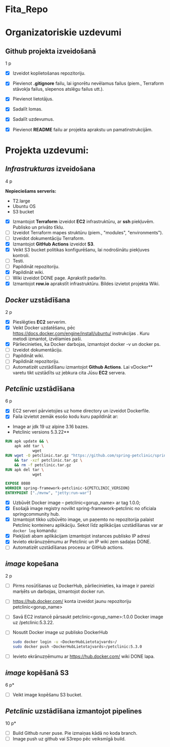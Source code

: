 # Fita_Repo
# Organizatoriskie uzdevumi
## Github projekta izveidošanā
1 p 

- [x] Izveidot koplietošanas repozitoriju. 
- [x] Pievienot **.gitignore** failu, lai ignorētu nevēlamus failus (piem., Terraform stāvokļa failus, slepenos atslēgu failus utt.).
- [x] Pievienot lietotājus. 
- [x] Sadalīt lomas.
- [x] Sadalīt uzdevumus.
- [x] Pievienot **README** failu ar projekta aprakstu un pamatinstrukcijām.


# Projekta uzdevumi:
## _Infrastrukturas_ izveidošana
4 p 

**Nepieciešams serveris:**
- T2.large
- Ubuntu OS
- S3 bucket

- [x] Izmantojot **Terraform** izveidot **EC2** infrastruktūru, ar **ssh** piekļuvēm. Publisko un privāto tīklu.
- [ ] Izveidot Terraform mapes struktūru (piem., "modules", "environments").
- [ ] Izveidot dokumentāciju Terraform.
- [x] Izmantojot **GitHub Actions**  izveidot **S3**. 
- [x] Veikt S3 bucket politikas konfigurēšanu, lai nodrošinātu piekļuves kontroli.
- [ ] Testi.
- [ ] Papildināt repozitoriju.
- [x] Papildināt wiki. 
- [ ] Wiki izveidot DONE page. Aprakstīt padarīto.
- [x] Izmantojot **row.io** aprakstīt infrastruktūru. Bildes izvietot projekta Wiki. 

## _Docker_ uzstādīšana
2 p

- [x] Pieslēgties **EC2** serverim.
- [x] Veikt  Docker uzdatēšanu, pēc  https://docs.docker.com/engine/install/ubuntu/ instrukcijas . Kuru metodi izmantot, izvēlamies paši. 
- [x] Pārliecinieties, ka Docker darbojas, izmantojot docker -v un docker ps.
- [ ] Izveidot dokumentāciju.
- [ ] Papildināt wiki.
- [ ] Papildināt repozitoriju.
- [ ] Automatizēt uzstādīšanu izmantojot **Github Actions**. Lai vDocker** varetu tikt uzstādīts uz jebkura cita Jūsu **EC2** servera. 

## _Petclinic_ uzstādīšana
6 p 

- [x] EC2 serveri pārvietojies uz home directory un izveidot Dockerfile.
- [x] Faila izvietot zemāk esošo kodu kuru papildināt ar:
- Image ar jdk 19 uz alpine 3.16 bazes.
-  Petclinic versions 5.3.22**


  ```Dockerfile
  RUN apk update && \
      apk add tar \
              wget
  RUN wget -O petclinic.tar.gz "https://github.com/spring-petclinic/spring-framework-petclinic/archive/refs/tags/v${PETCLINIC_VERSION}.tar.gz" -q \
      && tar -xzf petclinic.tar.gz \
      && rm -f petclinic.tar.gz
  RUN apk del tar \
              wget

  EXPOSE 8080
  WORKDIR spring-framework-petclinic-${PETCLINIC_VERSION}
  ENTRYPOINT ["./mvnw", "jetty:run-war"]
  ```
- [x] Uzbūvēt Docker image – petclinic<gorup_name> ar tag 1.0.0;
- [x] Esošajā image registry novilkt spring-framework-petclinic no oficiala springcommunity hub.
- [x] Izmantojot tikko uzbūvēto image, un paņemto no repozitorija palaist Petclinic konteineru aplikāciju. 
Sekot līdz aplikācijas uzstādīšanas var ar `docker log` komandu:
- [x] Piekļūsti abam aplikācijam izmantojot instances publisko IP adresi 
- [x]  Ievieto ekrānuzņēmumu ar Petclinic un IP wiki zem sadaļas DONE.
-	[ ] Automatizēt uzstādīšanas procesu ar GitHub actions.

## _image_ kopešana
2 p

- [ ] Pirms nosūtīšanas uz DockerHub, pārliecinieties, ka image ir pareizi marķēts un darbojas, izmantojot docker run.
- [ ] https://hub.docker.com/ konta izveidot jaunu repozitoriju petclinic<gorup_name>  
- [ ] Savā EC2 instancē pārsaukt petclinic<gorup_name>:1.0.0 Docker image uz <groupname>/petclinic:5.3.22.
- [ ] Nosutit Docker image uz publisko DockerHub
  ```sh
  sudo docker login -u <DockerHubLietotajvards>/
  sudo docker push <DockerHubLietotajvards>/petclinic:5.3.0
  ```
- [ ] Ievieto ekrānuzņēmumu ar https://hub.docker.com/ wiki DONE lapa.


## _image_ kopēšanā S3
6 p* 
- [ ] Veikt image kopēšanu S3 bucket.   


## _Petclinic_ uzstādīšana izmantojot pipelines
10 p* 
- [ ] Build Github runer puse. Pie izmaiņas kādā no koda branch.
- [ ] Image push uz github vai S3repo pēc veiksmīgā build.
